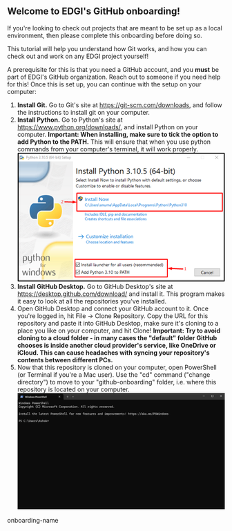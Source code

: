 ## Welcome to EDGI's GitHub onboarding!
If you're looking to check out projects that are meant to be set up as a local environment, then please complete this onboarding before doing so.

This tutorial will help you understand how Git works, and how you can check out and work on any EDGI project yourself!

A prerequisite for this is that you need a GitHub account, and you **must** be part of EDGI's GitHub organization. Reach out to someone if you need help for this! Once this is set up, you can continue with the setup on your computer:

1. **Install Git.** Go to Git's site at https://git-scm.com/downloads, and follow the instructions to install git on your computer.
2. **Install Python.** Go to Python's site at https://www.python.org/downloads/, and install Python on your computer. **Important: When installing, make sure to tick the option to add Python to the PATH.** This will ensure that when you use python commands from your computer's terminal, it will work properly.
![Python Path Example](./PythonPathImage.png)
3. **Install GitHub Desktop.** Go to GitHub Desktop's site at https://desktop.github.com/download/ and install it. This program makes it easy to look at all the repositories you've installed.
4. Open GitHub Desktop and connect your GitHub account to it. Once you're logged in, hit File -> Clone Repository. Copy the URL for this repository and paste it into GitHub Desktop, make sure it's cloning to a place you like on your computer, and hit Clone! **Important: Try to avoid cloning to a cloud folder - in many cases the "default" folder GitHub chooses is inside another cloud provider's service, like OneDrive or iCloud. This can cause headaches with syncing your repository's contents between different PCs.**
5. Now that this repository is cloned on your computer, open PowerShell (or Terminal if you're a Mac user). Use the "cd" command ("change directory") to move to your "github-onboarding" folder, i.e. where this repository is located on your computer.
![How to change directory](./CDExample.gif)


onboarding-name
